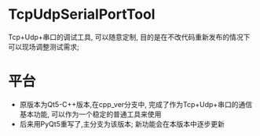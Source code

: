 # TcpUdpSerialPortTool
Tcp+Udp+串口的调试工具, 可以随意定制, 目的是在不改代码重新发布的情况下可以现场调整测试需求;

# 平台
* 原版本为Qt5-C++版本,在cpp_ver分支中, 完成了作为Tcp+Udp+串口的通信基本功能, 可以作为一个稳定的普通工具来使用
* 后来用PyQt5重写了,主分支为该版本; 新功能会在本版本中逐步更新

